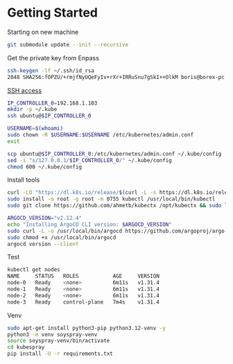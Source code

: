 # Getting Started

Starting on new machine

```sh
git submodule update --init --recursive
```

Get the private key from Enpass

```sh
ssh-keygen -lf ~/.ssh/id_rsa
2048 SHA256:fOPZU/+rmjfNyUQeFyIv+rXr+IRRuSnu7gSkI++OlkM boris@borex-pc (RSA)
```

[SSH access](https://github.com/kubernetes-sigs/kubespray/blob/master/docs/getting_started/setting-up-your-first-cluster.md#access-the-kubernetes-cluster)

```sh
IP_CONTROLLER_0=192.168.1.103
mkdir -p ~/.kube
ssh ubuntu@$IP_CONTROLLER_0

USERNAME=$(whoami)
sudo chown -R $USERNAME:$USERNAME /etc/kubernetes/admin.conf
exit

scp ubuntu@$IP_CONTROLLER_0:/etc/kubernetes/admin.conf ~/.kube/config
sed -i "s/127.0.0.1/$IP_CONTROLLER_0/" ~/.kube/config
chmod 600 ~/.kube/config
```

Install tools

```sh
curl -LO "https://dl.k8s.io/release/$(curl -L -s https://dl.k8s.io/release/stable.txt)/bin/linux/amd64/kubectl"
sudo install -o root -g root -m 0755 kubectl /usr/local/bin/kubectl
sudo git clone https://github.com/ahmetb/kubectx /opt/kubectx && sudo ln -s /opt/kubectx/kubectx /usr/local/bin/kubectx && sudo ln -s /opt/kubectx/kubens /usr/local/bin/kubens

ARGOCD_VERSION="v2.12.4"
echo "Installing ArgoCD CLI version: $ARGOCD_VERSION"
sudo curl -L -o /usr/local/bin/argocd https://github.com/argoproj/argo-cd/releases/download/$ARGOCD_VERSION/argocd-linux-amd64
sudo chmod +x /usr/local/bin/argocd
argocd version --client
```

Test

```sh
kubectl get nodes
NAME     STATUS   ROLES           AGE     VERSION
node-0   Ready    <none>          6m11s   v1.31.4
node-1   Ready    <none>          6m11s   v1.31.4
node-2   Ready    <none>          6m11s   v1.31.4
node-3   Ready    control-plane   7m4s    v1.31.4
```

Venv

```sh
sudo apt-get install python3-pip python3.12-venv -y
python3 -m venv soyspray-venv
source soyspray-venv/bin/activate
cd kubespray
pip install -U -r requirements.txt
```
